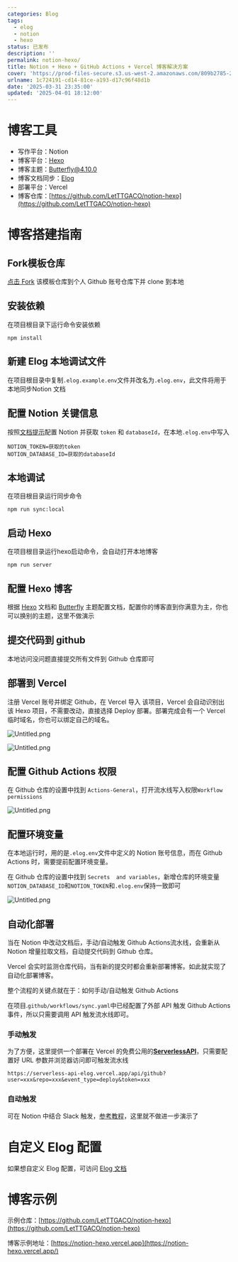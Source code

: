 ```yaml
---
categories: Blog
tags:
  - elog
  - notion
  - hexo
status: 已发布
description: ''
permalink: notion-hexo/
title: Notion + Hexo + GitHub Actions + Vercel 博客解决方案
cover: 'https://prod-files-secure.s3.us-west-2.amazonaws.com/809b2785-2afd-42d1-9139-e6f17eaa52c1/dc3ab2f7-66cb-4a5c-91bd-0c775b8e2aa5/%E5%B9%BD%E7%81%B5%E5%85%AC%E4%B8%BB.jpg?X-Amz-Algorithm=AWS4-HMAC-SHA256&X-Amz-Content-Sha256=UNSIGNED-PAYLOAD&X-Amz-Credential=ASIAZI2LB466Z4JMBRVH%2F20250401%2Fus-west-2%2Fs3%2Faws4_request&X-Amz-Date=20250401T105959Z&X-Amz-Expires=3600&X-Amz-Security-Token=IQoJb3JpZ2luX2VjEFMaCXVzLXdlc3QtMiJGMEQCIA93qI0%2FjcIHIa%2Fx6IKZRQuqMO8gQ5ran9JHx46kSygoAiABjrMADy03Gi7xkVdtu0igtzqAhIqVn5aJKn7o9FX0qSqIBAi8%2F%2F%2F%2F%2F%2F%2F%2F%2F%2F8BEAAaDDYzNzQyMzE4MzgwNSIMEpYSCyhoTOVD%2BfOxKtwDb5AY%2F1Gr7Pbvu%2FjBr8kxMbfv1OP4J65saldyvJiEU2hNnwZeUIu8pAOB4YSzg9iBzV4KMeNCXlSs1r%2FzAYzVisKETDqVYs8oZd4vBnwTSMx%2Bqsp43zCMNrvhIYwGQctfXyVWo0shOZMOhapbl3NMNirB1%2B1h2%2Flw11bNZzd4eNNDgBlVdx5D3lV%2BZa35aHgxMkqwlhPBeiecxQt%2Fh5OEfqCL8z5%2FN%2BvuzxEIvMrWrWma1WvYJy9T5xZUmYqiEtmonpmcTKeCkuEBvV0HsIjmteF16eb6xCaptABOGm0hUVcmcZ92uNrQsOdGbJPsPKj2zcTv6QFPGeXtRH%2BcdrImpbax0Sxb8joratdKR2T2syg%2F5hoz%2BH1IcpGP3mrzWy2Rw7%2Bth57%2Bh7LDrHKF%2FoF5GuU7teeajrOoA%2Bn1mibSyWX7EJtRNHZGt%2Fq4RvZMt2l42vzzxBibk2jcwybizqNwvZak7nfCbB5CEfNkRd2YyU7a0ZJf5NgL5ME3hzQWlNPsy4S4g7AsMEcdmuVwOXIGBLjywfjbSANzcW5PFnIZuFDQ6bSutz9X1OFUKuY1ghUtoAjCveTJgYsYUGUT7t%2BYSmdn6c3MSofEw7in6xb%2F8OCaTIM3lkgr21DKzGww4YOvvwY6pgEFVzxQGg6L09U359ez9XxrI0sc3FL3eH5QspGFdrz5ty7sp4G0liZIe6dTsWIATU6kuwW8sxdzZ70U0H5jMR%2BF5lxsBiyKqJlt7jXNmZEdoma4vWoZVIXce12p31eF545gjOHNezsSvUvs3XgJE7fF08uSK6GcmP2gRPBjlzj8v4GdxEDGJrOFSOxRBrlPUfedwLhso5Gy0TnaVC8R1SOiIDIFijvT&X-Amz-Signature=c0bbef039edb607894f1109e38f3eb02119fe97f55136a5c0480eef8f82bc10b&X-Amz-SignedHeaders=host&x-id=GetObject'
urlname: 1c724191-cd14-81ce-a193-d17c96f48d1b
date: '2025-03-31 23:35:00'
updated: '2025-04-01 18:12:00'
---
```


# 博客工具

- 写作平台：Notion
- 博客平台：[Hexo](https://hexo.io/)
- 博客主题：[Butterfly@4.10.0](https://github.com/jerryc127/hexo-theme-butterfly)
- 博客文档同步：[Elog](https://github.com/LetTTGACO/elog)
- 部署平台：Vercel
- 博客仓库：[https://github.com/LetTTGACO/notion-hexo](https://github.com/LetTTGACO/notion-hexo)

# 博客搭建指南


## Fork模板仓库


[点击 Fork](https://github.com/elog-x/notion-hexo/fork) 该模板仓库到个人 Github 账号仓库下并 clone 到本地


## 安装依赖


在项目根目录下运行命令安装依赖


```shell
npm install
```


## 新建 Elog 本地调试文件


在项目根目录中复制`.elog.example.env`文件并改名为`.elog.env`，此文件将用于本地同步Notion 文档


## 配置 Notion 关键信息


按照[文档提示](https://elog.1874.cool/notion/gvnxobqogetukays#notion)配置 Notion 并获取 `token` 和 `databaseId`，在本地`.elog.env`中写入


```plain text
NOTION_TOKEN=获取的token
NOTION_DATABASE_ID=获取的databaseId
```


## 本地调试


在项目根目录运行同步命令


```shell
npm run sync:local
```


## 启动 Hexo


在项目根目录运行hexo启动命令，会自动打开本地博客


```shell
npm run server
```


## 配置 Hexo 博客


根据 [Hexo](https://hexo.io/) 文档和 [Butterfly](https://github.com/jerryc127/hexo-theme-butterfly) 主题配置文档，配置你的博客直到你满意为主，你也可以换别的主题，这里不做演示


## 提交代码到 github


本地访问没问题直接提交所有文件到 Github 仓库即可


## 部署到 Vercel


注册 Vercel 账号并绑定 Github，在 Vercel 导入 该项目，Vercel 会自动识别出该 Hexo 项目，不需要改动，直接选择 Deploy 部署。部署完成会有一个 Vercel 临时域名，你也可以绑定自己的域名。


![Untitled.png](/images/c283a83904894fe6bfaa24584cb6a86a.png)


![Untitled.png](/images/eceaaa23506d5f0d9210e8aa61d60205.png)


## 配置 Github Actions 权限


在 Github 仓库的设置中找到 `Actions-General`，打开流水线写入权限`Workflow permissions`


![Untitled.png](/images/53b8359150ff5294ad1e88d4638940eb.png)


## 配置环境变量


在本地运行时，用的是`.elog.env`文件中定义的 Notion 账号信息，而在 Github Actions 时，需要提前配置环境变量。


在 Github 仓库的设置中找到 `Secrets  and variables`，新增仓库的环境变量`NOTION_DATABASE_ID`和`NOTION_TOKEN`和`.elog.env`保持一致即可


![Untitled.png](/images/1c753720f799016f8edb30176253f472.png)


## 自动化部署


当在 Notion 中改动文档后，手动/自动触发 Github Actions流水线，会重新从 Notion 增量拉取文档，自动提交代码到 Github 仓库。


Vercel 会实时监测仓库代码，当有新的提交时都会重新部署博客。如此就实现了自动化部署博客。


整个流程的关键点就在于：如何手动/自动触发 Github Actions


在项目.`github/workflows/sync.yaml`中已经配置了外部 API 触发 Github Actions 事件，所以只需要调用 API 触发流水线即可。


### 手动触发


为了方便，这里提供一个部署在 Vercel 的免费公用的[**ServerlessAPI**](https://github.com/elog-x/serverless-api)，只需要配置好 URL 参数并浏览器访问即可触发流水线


```shell
https://serverless-api-elog.vercel.app/api/github?user=xxx&repo=xxx&event_type=deploy&token=xxx
```


### 自动触发


可在 Notion 中结合 Slack 触发，[参考教程](https://elog.1874.cool/notion/vy55q9xwlqlsfrvk)，这里就不做进一步演示了


# 自定义 Elog 配置


如果想自定义 Elog 配置，可访问 [Elog 文档](https://elog.1874.cool/)


# 博客示例


示例仓库：[https://github.com/LetTTGACO/notion-hexo](https://github.com/LetTTGACO/notion-hexo)


博客示例地址：[https://notion-hexo.vercel.app](https://notion-hexo.vercel.app/)

